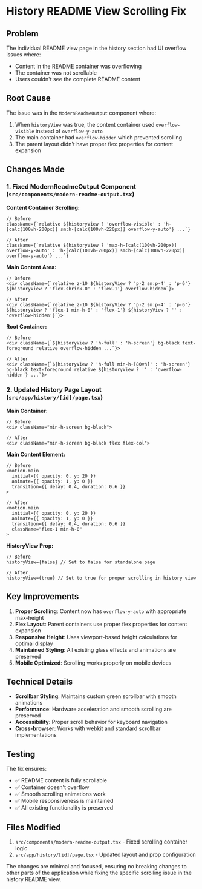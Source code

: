 # History README View Scrolling Fix

## Problem
The individual README view page in the history section had UI overflow issues where:
- Content in the README container was overflowing
- The container was not scrollable
- Users couldn't see the complete README content

## Root Cause
The issue was in the `ModernReadmeOutput` component where:
1. When `historyView` was true, the content container used `overflow-visible` instead of `overflow-y-auto`
2. The main container had `overflow-hidden` which prevented scrolling
3. The parent layout didn't have proper flex properties for content expansion

## Changes Made

### 1. Fixed ModernReadmeOutput Component (`src/components/modern-readme-output.tsx`)

**Content Container Scrolling:**
```tsx
// Before
className={`relative ${historyView ? 'overflow-visible' : 'h-[calc(100vh-200px)] sm:h-[calc(100vh-220px)] overflow-y-auto'} ...`}

// After  
className={`relative ${historyView ? 'max-h-[calc(100vh-200px)] overflow-y-auto' : 'h-[calc(100vh-200px)] sm:h-[calc(100vh-220px)] overflow-y-auto'} ...`}
```

**Main Content Area:**
```tsx
// Before
<div className={`relative z-10 ${historyView ? 'p-2 sm:p-4' : 'p-6'} ${historyView ? 'flex-shrink-0' : 'flex-1'} overflow-hidden`}>

// After
<div className={`relative z-10 ${historyView ? 'p-2 sm:p-4' : 'p-6'} ${historyView ? 'flex-1 min-h-0' : 'flex-1'} ${historyView ? '' : 'overflow-hidden'}`}>
```

**Root Container:**
```tsx
// Before
<div className={`${historyView ? 'h-full' : 'h-screen'} bg-black text-foreground relative overflow-hidden ...`}>

// After
<div className={`${historyView ? 'h-full min-h-[80vh]' : 'h-screen'} bg-black text-foreground relative ${historyView ? '' : 'overflow-hidden'} ...`}>
```

### 2. Updated History Page Layout (`src/app/history/[id]/page.tsx`)

**Main Container:**
```tsx
// Before
<div className="min-h-screen bg-black">

// After
<div className="min-h-screen bg-black flex flex-col">
```

**Main Content Element:**
```tsx
// Before
<motion.main
  initial={{ opacity: 0, y: 20 }}
  animate={{ opacity: 1, y: 0 }}
  transition={{ delay: 0.4, duration: 0.6 }}
>

// After
<motion.main
  initial={{ opacity: 0, y: 20 }}
  animate={{ opacity: 1, y: 0 }}
  transition={{ delay: 0.4, duration: 0.6 }}
  className="flex-1 min-h-0"
>
```

**HistoryView Prop:**
```tsx
// Before
historyView={false} // Set to false for standalone page

// After
historyView={true} // Set to true for proper scrolling in history view
```

## Key Improvements

1. **Proper Scrolling**: Content now has `overflow-y-auto` with appropriate max-height
2. **Flex Layout**: Parent containers use proper flex properties for content expansion
3. **Responsive Height**: Uses viewport-based height calculations for optimal display
4. **Maintained Styling**: All existing glass effects and animations are preserved
5. **Mobile Optimized**: Scrolling works properly on mobile devices

## Technical Details

- **Scrollbar Styling**: Maintains custom green scrollbar with smooth animations
- **Performance**: Hardware acceleration and smooth scrolling are preserved
- **Accessibility**: Proper scroll behavior for keyboard navigation
- **Cross-browser**: Works with webkit and standard scrollbar implementations

## Testing

The fix ensures:
- ✅ README content is fully scrollable
- ✅ Container doesn't overflow
- ✅ Smooth scrolling animations work
- ✅ Mobile responsiveness is maintained
- ✅ All existing functionality is preserved

## Files Modified

1. `src/components/modern-readme-output.tsx` - Fixed scrolling container logic
2. `src/app/history/[id]/page.tsx` - Updated layout and prop configuration

The changes are minimal and focused, ensuring no breaking changes to other parts of the application while fixing the specific scrolling issue in the history README view.